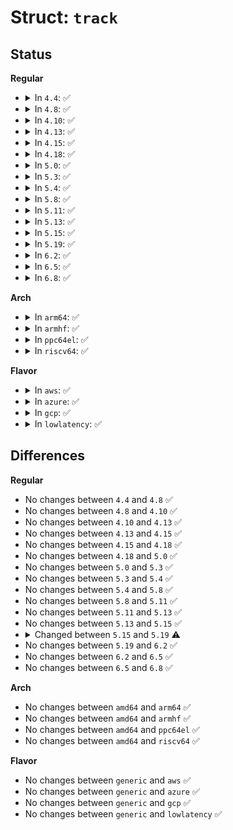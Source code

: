 # Struct: <code>track</code>

## Status
<b>Regular</b>
<ul>
<li>
<details>
<summary>In <code>4.4</code>: ✅</summary>

```c
struct track {
    long unsigned int addr;
    long unsigned int addrs[16];
    int cpu;
    int pid;
    long unsigned int when;
};
```
</details>
</li>
<li>
<details>
<summary>In <code>4.8</code>: ✅</summary>

```c
struct track {
    long unsigned int addr;
    long unsigned int addrs[16];
    int cpu;
    int pid;
    long unsigned int when;
};
```
</details>
</li>
<li>
<details>
<summary>In <code>4.10</code>: ✅</summary>

```c
struct track {
    long unsigned int addr;
    long unsigned int addrs[16];
    int cpu;
    int pid;
    long unsigned int when;
};
```
</details>
</li>
<li>
<details>
<summary>In <code>4.13</code>: ✅</summary>

```c
struct track {
    long unsigned int addr;
    long unsigned int addrs[16];
    int cpu;
    int pid;
    long unsigned int when;
};
```
</details>
</li>
<li>
<details>
<summary>In <code>4.15</code>: ✅</summary>

```c
struct track {
    long unsigned int addr;
    long unsigned int addrs[16];
    int cpu;
    int pid;
    long unsigned int when;
};
```
</details>
</li>
<li>
<details>
<summary>In <code>4.18</code>: ✅</summary>

```c
struct track {
    long unsigned int addr;
    long unsigned int addrs[16];
    int cpu;
    int pid;
    long unsigned int when;
};
```
</details>
</li>
<li>
<details>
<summary>In <code>5.0</code>: ✅</summary>

```c
struct track {
    long unsigned int addr;
    long unsigned int addrs[16];
    int cpu;
    int pid;
    long unsigned int when;
};
```
</details>
</li>
<li>
<details>
<summary>In <code>5.3</code>: ✅</summary>

```c
struct track {
    long unsigned int addr;
    long unsigned int addrs[16];
    int cpu;
    int pid;
    long unsigned int when;
};
```
</details>
</li>
<li>
<details>
<summary>In <code>5.4</code>: ✅</summary>

```c
struct track {
    long unsigned int addr;
    long unsigned int addrs[16];
    int cpu;
    int pid;
    long unsigned int when;
};
```
</details>
</li>
<li>
<details>
<summary>In <code>5.8</code>: ✅</summary>

```c
struct track {
    long unsigned int addr;
    long unsigned int addrs[16];
    int cpu;
    int pid;
    long unsigned int when;
};
```
</details>
</li>
<li>
<details>
<summary>In <code>5.11</code>: ✅</summary>

```c
struct track {
    long unsigned int addr;
    long unsigned int addrs[16];
    int cpu;
    int pid;
    long unsigned int when;
};
```
</details>
</li>
<li>
<details>
<summary>In <code>5.13</code>: ✅</summary>

```c
struct track {
    long unsigned int addr;
    long unsigned int addrs[16];
    int cpu;
    int pid;
    long unsigned int when;
};
```
</details>
</li>
<li>
<details>
<summary>In <code>5.15</code>: ✅</summary>

```c
struct track {
    long unsigned int addr;
    long unsigned int addrs[16];
    int cpu;
    int pid;
    long unsigned int when;
};
```
</details>
</li>
<li>
<details>
<summary>In <code>5.19</code>: ✅</summary>

```c
struct track {
    long unsigned int addr;
    depot_stack_handle_t handle;
    int cpu;
    int pid;
    long unsigned int when;
};
```
</details>
</li>
<li>
<details>
<summary>In <code>6.2</code>: ✅</summary>

```c
struct track {
    long unsigned int addr;
    depot_stack_handle_t handle;
    int cpu;
    int pid;
    long unsigned int when;
};
```
</details>
</li>
<li>
<details>
<summary>In <code>6.5</code>: ✅</summary>

```c
struct track {
    long unsigned int addr;
    depot_stack_handle_t handle;
    int cpu;
    int pid;
    long unsigned int when;
};
```
</details>
</li>
<li>
<details>
<summary>In <code>6.8</code>: ✅</summary>

```c
struct track {
    long unsigned int addr;
    depot_stack_handle_t handle;
    int cpu;
    int pid;
    long unsigned int when;
};
```
</details>
</li>
</ul>
<b>Arch</b>
<ul>
<li>
<details>
<summary>In <code>arm64</code>: ✅</summary>

```c
struct track {
    long unsigned int addr;
    long unsigned int addrs[16];
    int cpu;
    int pid;
    long unsigned int when;
};
```
</details>
</li>
<li>
<details>
<summary>In <code>armhf</code>: ✅</summary>

```c
struct track {
    long unsigned int addr;
    long unsigned int addrs[16];
    int cpu;
    int pid;
    long unsigned int when;
};
```
</details>
</li>
<li>
<details>
<summary>In <code>ppc64el</code>: ✅</summary>

```c
struct track {
    long unsigned int addr;
    long unsigned int addrs[16];
    int cpu;
    int pid;
    long unsigned int when;
};
```
</details>
</li>
<li>
<details>
<summary>In <code>riscv64</code>: ✅</summary>

```c
struct track {
    long unsigned int addr;
    long unsigned int addrs[16];
    int cpu;
    int pid;
    long unsigned int when;
};
```
</details>
</li>
</ul>
<b>Flavor</b>
<ul>
<li>
<details>
<summary>In <code>aws</code>: ✅</summary>

```c
struct track {
    long unsigned int addr;
    long unsigned int addrs[16];
    int cpu;
    int pid;
    long unsigned int when;
};
```
</details>
</li>
<li>
<details>
<summary>In <code>azure</code>: ✅</summary>

```c
struct track {
    long unsigned int addr;
    long unsigned int addrs[16];
    int cpu;
    int pid;
    long unsigned int when;
};
```
</details>
</li>
<li>
<details>
<summary>In <code>gcp</code>: ✅</summary>

```c
struct track {
    long unsigned int addr;
    long unsigned int addrs[16];
    int cpu;
    int pid;
    long unsigned int when;
};
```
</details>
</li>
<li>
<details>
<summary>In <code>lowlatency</code>: ✅</summary>

```c
struct track {
    long unsigned int addr;
    long unsigned int addrs[16];
    int cpu;
    int pid;
    long unsigned int when;
};
```
</details>
</li>
</ul>

## Differences
<b>Regular</b>
<ul>
<li>
No changes between <code>4.4</code> and <code>4.8</code> ✅
</li>
<li>
No changes between <code>4.8</code> and <code>4.10</code> ✅
</li>
<li>
No changes between <code>4.10</code> and <code>4.13</code> ✅
</li>
<li>
No changes between <code>4.13</code> and <code>4.15</code> ✅
</li>
<li>
No changes between <code>4.15</code> and <code>4.18</code> ✅
</li>
<li>
No changes between <code>4.18</code> and <code>5.0</code> ✅
</li>
<li>
No changes between <code>5.0</code> and <code>5.3</code> ✅
</li>
<li>
No changes between <code>5.3</code> and <code>5.4</code> ✅
</li>
<li>
No changes between <code>5.4</code> and <code>5.8</code> ✅
</li>
<li>
No changes between <code>5.8</code> and <code>5.11</code> ✅
</li>
<li>
No changes between <code>5.11</code> and <code>5.13</code> ✅
</li>
<li>
No changes between <code>5.13</code> and <code>5.15</code> ✅
</li>
<li>
<details>
<summary>Changed between <code>5.15</code> and <code>5.19</code> ⚠️</summary>
<ul>
<li>
<b>Field added. </b>
<code>depot_stack_handle_t handle</code>
</li>
<li>
<b>Field removed. </b>
<code>long unsigned int addrs[16]</code>
</li>
</ul>
</details>
</li>
<li>
No changes between <code>5.19</code> and <code>6.2</code> ✅
</li>
<li>
No changes between <code>6.2</code> and <code>6.5</code> ✅
</li>
<li>
No changes between <code>6.5</code> and <code>6.8</code> ✅
</li>
</ul>
<b>Arch</b>
<ul>
<li>
No changes between <code>amd64</code> and <code>arm64</code> ✅
</li>
<li>
No changes between <code>amd64</code> and <code>armhf</code> ✅
</li>
<li>
No changes between <code>amd64</code> and <code>ppc64el</code> ✅
</li>
<li>
No changes between <code>amd64</code> and <code>riscv64</code> ✅
</li>
</ul>
<b>Flavor</b>
<ul>
<li>
No changes between <code>generic</code> and <code>aws</code> ✅
</li>
<li>
No changes between <code>generic</code> and <code>azure</code> ✅
</li>
<li>
No changes between <code>generic</code> and <code>gcp</code> ✅
</li>
<li>
No changes between <code>generic</code> and <code>lowlatency</code> ✅
</li>
</ul>
